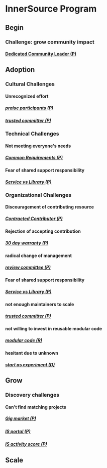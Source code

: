 # InnerSource Program
## Begin
### Challenge: grow community impact
#### [Dedicated Community Leader (P)](https://github.com/InnerSourceCommons/InnerSourcePatterns/blob/master/dedicated-community-leader.md)
## Adoption
### Cultural Challenges
#### Unrecognized effort
##### [praise participants (P)](https://github.com/InnerSourceCommons/InnerSourcePatterns/blob/master/praise-participants.md)
##### [trusted committer (P)](https://github.com/InnerSourceCommons/InnerSourcePatterns/blob/master/project-roles/trusted-committer.md)
### Technical Challenges
#### Not meeting everyone's needs
##### [Common Requirements (P)](https://github.com/InnerSourceCommons/InnerSourcePatterns/blob/master/common-requirements.md)
#### Fear of shared support responsibility
##### [Service vs Library (P)](https://github.com/InnerSourceCommons/InnerSourcePatterns/blob/master/service-vs-library.md)
### Organizational Challenges
#### Discouragement of contributing resource
##### [Contracted Contributor (P)](https://github.com/InnerSourceCommons/InnerSourcePatterns/blob/master/contracted-contributor.md)
#### Rejection of accepting contribution
##### [30 day warranty (P)](https://github.com/InnerSourceCommons/InnerSourcePatterns/blob/master/30-day-warranty.md)
#### radical change of management
##### [review committee (P)](https://github.com/InnerSourceCommons/InnerSourcePatterns/blob/master/review-committee.md)
#### Fear of shared support responsibility
##### [Service vs Library (P)](https://github.com/InnerSourceCommons/InnerSourcePatterns/blob/master/service-vs-library.md)
#### not enough maintainers to scale
##### [trusted committer (P)](https://github.com/InnerSourceCommons/InnerSourcePatterns/blob/master/project-roles/trusted-committer.md)
#### not willing to invest in reusable modular code
##### [modular code (R)](https://github.com/InnerSourceCommons/InnerSourcePatterns/blob/master/modular-code.md)
#### hesitant due to unknown
##### [start as experiment (D)](https://github.com/InnerSourceCommons/InnerSourcePatterns/blob/master/start-as-experiment.md)
## Grow
### Discovery challenges
#### Can't find matching projects
##### [Gig market (P)](https://github.com/InnerSourceCommons/InnerSourcePatterns/blob/master/gig-marketplace.md)
##### [IS portal (P)](https://github.com//InnerSourceCommons/InnerSourcePatterns/blob/master/innersource-portal.md)
##### [IS activity score (P)](https://github.com//InnerSourceCommons/InnerSourcePatterns/blob/master/innersource-activity-score.md)
## Scale
